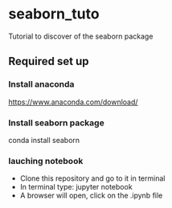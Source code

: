 # seaborn_tuto
Tutorial to discover of the seaborn package

## Required set up

### Install anaconda
https://www.anaconda.com/download/

### Install seaborn package
conda install seaborn

### lauching notebook
- Clone this repository and go to it in terminal
- In terminal type: jupyter notebook
- A browser will open, click on the .ipynb file
